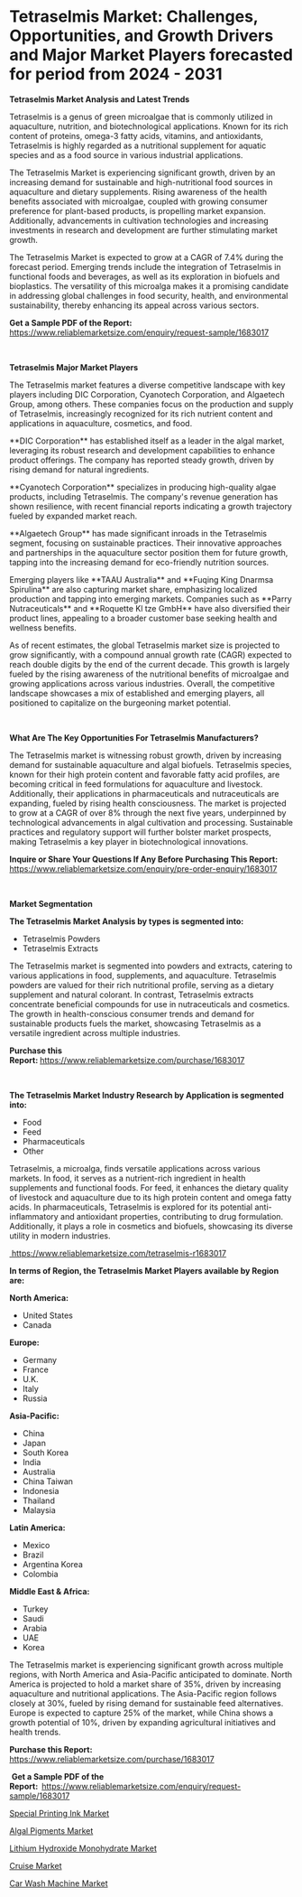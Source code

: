 <p><h1>Tetraselmis Market: Challenges, Opportunities, and Growth Drivers and Major Market Players forecasted for period from 2024 - 2031</h1></p><p><strong>Tetraselmis Market Analysis and Latest Trends</strong></p>
<p><p>Tetraselmis is a genus of green microalgae that is commonly utilized in aquaculture, nutrition, and biotechnological applications. Known for its rich content of proteins, omega-3 fatty acids, vitamins, and antioxidants, Tetraselmis is highly regarded as a nutritional supplement for aquatic species and as a food source in various industrial applications. </p><p>The Tetraselmis Market is experiencing significant growth, driven by an increasing demand for sustainable and high-nutritional food sources in aquaculture and dietary supplements. Rising awareness of the health benefits associated with microalgae, coupled with growing consumer preference for plant-based products, is propelling market expansion. Additionally, advancements in cultivation technologies and increasing investments in research and development are further stimulating market growth.</p><p>The Tetraselmis Market is expected to grow at a CAGR of 7.4% during the forecast period. Emerging trends include the integration of Tetraselmis in functional foods and beverages, as well as its exploration in biofuels and bioplastics. The versatility of this microalga makes it a promising candidate in addressing global challenges in food security, health, and environmental sustainability, thereby enhancing its appeal across various sectors.</p></p>
<p><strong>Get a Sample PDF of the Report:&nbsp;</strong> <a href="https://www.reliablemarketsize.com/enquiry/request-sample/1683017?utm_campaign=1506&utm_medium=2&utm_source=Github&utm_content=ia&utm_term=15102024&utm_id=tetraselmis">https://www.reliablemarketsize.com/enquiry/request-sample/1683017</a></p>
<p>&nbsp;</p>
<p><strong>Tetraselmis Major Market Players</strong></p>
<p><p>The Tetraselmis market features a diverse competitive landscape with key players including DIC Corporation, Cyanotech Corporation, and Algaetech Group, among others. These companies focus on the production and supply of Tetraselmis, increasingly recognized for its rich nutrient content and applications in aquaculture, cosmetics, and food.</p><p>**DIC Corporation** has established itself as a leader in the algal market, leveraging its robust research and development capabilities to enhance product offerings. The company has reported steady growth, driven by rising demand for natural ingredients. </p><p>**Cyanotech Corporation** specializes in producing high-quality algae products, including Tetraselmis. The company's revenue generation has shown resilience, with recent financial reports indicating a growth trajectory fueled by expanded market reach.</p><p>**Algaetech Group** has made significant inroads in the Tetraselmis segment, focusing on sustainable practices. Their innovative approaches and partnerships in the aquaculture sector position them for future growth, tapping into the increasing demand for eco-friendly nutrition sources.</p><p>Emerging players like **TAAU Australia** and **Fuqing King Dnarmsa Spirulina** are also capturing market share, emphasizing localized production and tapping into emerging markets. Companies such as **Parry Nutraceuticals** and **Roquette Kl tze GmbH** have also diversified their product lines, appealing to a broader customer base seeking health and wellness benefits.</p><p>As of recent estimates, the global Tetraselmis market size is projected to grow significantly, with a compound annual growth rate (CAGR) expected to reach double digits by the end of the current decade. This growth is largely fueled by the rising awareness of the nutritional benefits of microalgae and growing applications across various industries. Overall, the competitive landscape showcases a mix of established and emerging players, all positioned to capitalize on the burgeoning market potential.</p></p>
<p>&nbsp;</p>
<p><strong>What Are The Key Opportunities For Tetraselmis Manufacturers?</strong></p>
<p><p>The Tetraselmis market is witnessing robust growth, driven by increasing demand for sustainable aquaculture and algal biofuels. Tetraselmis species, known for their high protein content and favorable fatty acid profiles, are becoming critical in feed formulations for aquaculture and livestock. Additionally, their applications in pharmaceuticals and nutraceuticals are expanding, fueled by rising health consciousness. The market is projected to grow at a CAGR of over 8% through the next five years, underpinned by technological advancements in algal cultivation and processing. Sustainable practices and regulatory support will further bolster market prospects, making Tetraselmis a key player in biotechnological innovations.</p></p>
<p><strong>Inquire or Share Your Questions If Any Before Purchasing This Report:</strong> <a href="https://www.reliablemarketsize.com/enquiry/pre-order-enquiry/1683017?utm_campaign=1506&utm_medium=2&utm_source=Github&utm_content=ia&utm_term=15102024&utm_id=tetraselmis">https://www.reliablemarketsize.com/enquiry/pre-order-enquiry/1683017</a></p>
<p>&nbsp;</p>
<p><strong>Market Segmentation</strong></p>
<p><strong>The Tetraselmis Market Analysis by types is segmented into:</strong></p>
<p><ul><li>Tetraselmis Powders</li><li>Tetraselmis Extracts</li></ul></p>
<p><p>The Tetraselmis market is segmented into powders and extracts, catering to various applications in food, supplements, and aquaculture. Tetraselmis powders are valued for their rich nutritional profile, serving as a dietary supplement and natural colorant. In contrast, Tetraselmis extracts concentrate beneficial compounds for use in nutraceuticals and cosmetics. The growth in health-conscious consumer trends and demand for sustainable products fuels the market, showcasing Tetraselmis as a versatile ingredient across multiple industries.</p></p>
<p><strong>Purchase this Report:&nbsp;</strong><a href="https://www.reliablemarketsize.com/purchase/1683017?utm_campaign=1506&utm_medium=2&utm_source=Github&utm_content=ia&utm_term=15102024&utm_id=tetraselmis">https://www.reliablemarketsize.com/purchase/1683017</a></p>
<p>&nbsp;</p>
<p><strong>The Tetraselmis Market Industry Research by Application is segmented into:</strong></p>
<p><ul><li>Food</li><li>Feed</li><li>Pharmaceuticals</li><li>Other</li></ul></p>
<p><p>Tetraselmis, a microalga, finds versatile applications across various markets. In food, it serves as a nutrient-rich ingredient in health supplements and functional foods. For feed, it enhances the dietary quality of livestock and aquaculture due to its high protein content and omega fatty acids. In pharmaceuticals, Tetraselmis is explored for its potential anti-inflammatory and antioxidant properties, contributing to drug formulation. Additionally, it plays a role in cosmetics and biofuels, showcasing its diverse utility in modern industries.</p></p>
<p><a href="https://www.reliablemarketsize.com/tetraselmis-r1683017?utm_campaign=1506&utm_medium=2&utm_source=Github&utm_content=ia&utm_term=15102024&utm_id=tetraselmis">&nbsp;https://www.reliablemarketsize.com/tetraselmis-r1683017</a></p>
<p><strong>In terms of Region, the Tetraselmis Market Players available by Region are:</strong></p>
<p>
    <p> <strong> North America: </strong>
        <ul>
            <li>United States</li>
            <li>Canada</li>
        </ul>
        </p> 
    <p> <strong> Europe: </strong>
        <ul>
            <li>Germany</li>
            <li>France</li>
            <li>U.K.</li>
            <li>Italy</li>
            <li>Russia</li>
        </ul>
        </p> 
    <p> <strong> Asia-Pacific: </strong>
        <ul>
            <li>China</li>
            <li>Japan</li>
            <li>South Korea</li>
            <li>India</li>
            <li>Australia</li>
            <li>China Taiwan</li>
            <li>Indonesia</li>
            <li>Thailand</li>
            <li>Malaysia</li>
        </ul>
        </p> 
    <p> <strong> Latin America: </strong>
        <ul>
            <li>Mexico</li>
            <li>Brazil</li>
            <li>Argentina Korea</li>
            <li>Colombia</li>
        </ul>
        </p> 
    <p> <strong> Middle East & Africa: </strong>
        <ul>
            <li>Turkey</li>
            <li>Saudi</li>
            <li>Arabia</li>
            <li>UAE</li>
            <li>Korea</li>
        </ul>
    </p>
    </p>
<p><p>The Tetraselmis market is experiencing significant growth across multiple regions, with North America and Asia-Pacific anticipated to dominate. North America is projected to hold a market share of 35%, driven by increasing aquaculture and nutritional applications. The Asia-Pacific region follows closely at 30%, fueled by rising demand for sustainable feed alternatives. Europe is expected to capture 25% of the market, while China shows a growth potential of 10%, driven by expanding agricultural initiatives and health trends.</p></p>
<p><strong>Purchase this Report: </strong><a href="https://www.reliablemarketsize.com/purchase/1683017?utm_campaign=1506&utm_medium=2&utm_source=Github&utm_content=ia&utm_term=15102024&utm_id=tetraselmis">https://www.reliablemarketsize.com/purchase/1683017</a></p>
<p>&nbsp;<strong>Get a Sample PDF of the Report:&nbsp;&nbsp;</strong><a href="https://www.reliablemarketsize.com/enquiry/request-sample/1683017?utm_campaign=1506&utm_medium=2&utm_source=Github&utm_content=ia&utm_term=15102024&utm_id=tetraselmis">https://www.reliablemarketsize.com/enquiry/request-sample/1683017</a></p>
<p><strong></strong></p>
<p><p><a href="https://github.com/allamcryd/Market-Research-Report-List-1/blob/main/special-printing-ink-market.md?utm_campaign=1506&utm_medium=2&utm_source=Github&utm_content=ia&utm_term=15102024&utm_id=tetraselmis">Special Printing Ink Market</a></p><p><a href="https://github.com/ton043knutt/Market-Research-Report-List-1/blob/main/algal-pigments-market.md?utm_campaign=1506&utm_medium=2&utm_source=Github&utm_content=ia&utm_term=15102024&utm_id=tetraselmis">Algal Pigments Market</a></p><p><a href="https://www.linkedin.com/pulse/lithium-hydroxide-monohydrate-market-global-regional-analysis-t9kie?utm_campaign=1506&utm_medium=2&utm_source=Github&utm_content=ia&utm_term=15102024&utm_id=tetraselmis">Lithium Hydroxide Monohydrate Market</a></p><p><a href="https://www.linkedin.com/pulse/cruise-spectrum-usage-patterns-sector-evolution-2024-2031-os3ce?utm_campaign=1506&utm_medium=2&utm_source=Github&utm_content=ia&utm_term=15102024&utm_id=tetraselmis">Cruise Market</a></p><p><a href="https://issuu.com/reportprime-2/docs/car-wash-machine-market-size-2030.p_0f0322b13e175e?utm_campaign=1506&utm_medium=2&utm_source=Github&utm_content=ia&utm_term=15102024&utm_id=tetraselmis">Car Wash Machine Market</a></p></p>